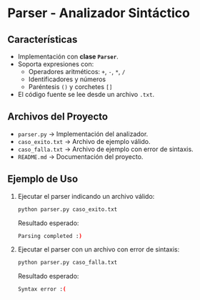 # Parser - Analizador Sintáctico

## Características
- Implementación con **clase `Parser`**.
- Soporta expresiones con:
  - Operadores aritméticos: `+`, `-`, `*`, `/`
  - Identificadores y números
  - Paréntesis `()` y corchetes `[]`
- El código fuente se lee desde un archivo `.txt`.

## Archivos del Proyecto
- `parser.py` → Implementación del analizador.
- `caso_exito.txt` → Archivo de ejemplo válido.
- `caso_falla.txt` → Archivo de ejemplo con error de sintaxis.
- `README.md` → Documentación del proyecto.

## Ejemplo de Uso

1. Ejecutar el parser indicando un archivo válido:

   ```bash
   python parser.py caso_exito.txt
   ```

   Resultado esperado:
   ```bash
   Parsing completed :)
   ```

2. Ejecutar el parser con un archivo con error de sintaxis:

   ```bash
   python parser.py caso_falla.txt
   ```

   Resultado esperado:
   ```bash
   Syntax error :(
   ```
